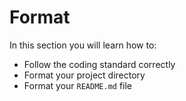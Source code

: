 # Format

In this section you will learn how to:

- Follow the coding standard correctly
- Format your project directory
- Format your `README.md` file